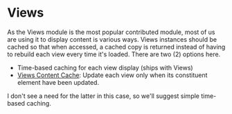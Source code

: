 # Views

As the Views module is the most popular contributed module, most of us are using it to display content is various ways. Views instances should be cached so that when accessed, a cached copy is returned instead of having to rebuild each view every time it's loaded. There are two (2) options here.

* Time-based caching for each view display (ships with Views)
* [Views Content Cache](https://drupal.org/project/views_content_cache): Update each view only when its constituent element have been updated.

I don't see a need for the latter in this case, so we'll suggest simple time-based caching.